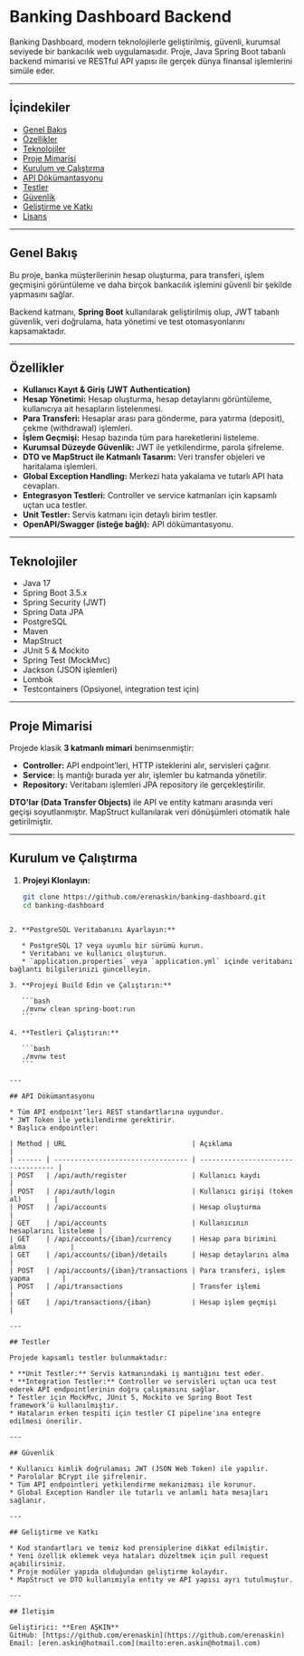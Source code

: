 # Banking Dashboard Backend

Banking Dashboard, modern teknolojilerle geliştirilmiş, güvenli, kurumsal seviyede bir bankacılık web uygulamasıdır. Proje, Java Spring Boot tabanlı backend mimarisi ve RESTful API yapısı ile gerçek dünya finansal işlemlerini simüle eder.

---

## İçindekiler

- [Genel Bakış](#genel-bakış)  
- [Özellikler](#özellikler)  
- [Teknolojiler](#teknolojiler)  
- [Proje Mimarisi](#proje-mimarisi)  
- [Kurulum ve Çalıştırma](#kurulum-ve-çalıştırma)  
- [API Dökümantasyonu](#api-dökümantasyonu)  
- [Testler](#testler)  
- [Güvenlik](#güvenlik)  
- [Geliştirme ve Katkı](#geliştirme-ve-katkı)  
- [Lisans](#lisans)

---

## Genel Bakış

Bu proje, banka müşterilerinin hesap oluşturma, para transferi, işlem geçmişini görüntüleme ve daha birçok bankacılık işlemini güvenli bir şekilde yapmasını sağlar. 

Backend katmanı, **Spring Boot** kullanılarak geliştirilmiş olup, JWT tabanlı güvenlik, veri doğrulama, hata yönetimi ve test otomasyonlarını kapsamaktadır.

---

## Özellikler

- **Kullanıcı Kayıt & Giriş (JWT Authentication)**
- **Hesap Yönetimi:** Hesap oluşturma, hesap detaylarını görüntüleme, kullanıcıya ait hesapların listelenmesi.
- **Para Transferi:** Hesaplar arası para gönderme, para yatırma (deposit), çekme (withdrawal) işlemleri.
- **İşlem Geçmişi:** Hesap bazında tüm para hareketlerini listeleme.
- **Kurumsal Düzeyde Güvenlik:** JWT ile yetkilendirme, parola şifreleme.
- **DTO ve MapStruct ile Katmanlı Tasarım:** Veri transfer objeleri ve haritalama işlemleri.
- **Global Exception Handling:** Merkezi hata yakalama ve tutarlı API hata cevapları.
- **Entegrasyon Testleri:** Controller ve service katmanları için kapsamlı uçtan uca testler.
- **Unit Testler:** Servis katmanı için detaylı birim testler.
- **OpenAPI/Swagger (isteğe bağlı):** API dökümantasyonu.

---

## Teknolojiler

- Java 17
- Spring Boot 3.5.x
- Spring Security (JWT)
- Spring Data JPA
- PostgreSQL
- Maven
- MapStruct
- JUnit 5 & Mockito
- Spring Test (MockMvc)
- Jackson (JSON işlemleri)
- Lombok
- Testcontainers (Opsiyonel, integration test için)

---

## Proje Mimarisi

Projede klasik **3 katmanlı mimari** benimsenmiştir:

- **Controller:** API endpoint’leri, HTTP isteklerini alır, servisleri çağırır.
- **Service:** İş mantığı burada yer alır, işlemler bu katmanda yönetilir.
- **Repository:** Veritabanı işlemleri JPA repository ile gerçekleştirilir.

**DTO'lar (Data Transfer Objects)** ile API ve entity katmanı arasında veri geçişi soyutlanmıştır. MapStruct kullanılarak veri dönüşümleri otomatik hale getirilmiştir.

---

## Kurulum ve Çalıştırma

1. **Projeyi Klonlayın:**

   ```bash
   git clone https://github.com/erenaskin/banking-dashboard.git
   cd banking-dashboard
````

2. **PostgreSQL Veritabanını Ayarlayın:**

   * PostgreSQL 17 veya uyumlu bir sürümü kurun.
   * Veritabanı ve kullanıcı oluşturun.
   * `application.properties` veya `application.yml` içinde veritabanı bağlantı bilgilerinizi güncelleyin.

3. **Projeyi Build Edin ve Çalıştırın:**

   ```bash
   ./mvnw clean spring-boot:run
   ```

4. **Testleri Çalıştırın:**

   ```bash
   ./mvnw test
   ```

---

## API Dökümantasyonu

* Tüm API endpoint’leri REST standartlarına uygundur.
* JWT Token ile yetkilendirme gerektirir.
* Başlıca endpointler:

| Method | URL                               | Açıklama                           |
| ------ | --------------------------------- | ---------------------------------- |
| POST   | /api/auth/register                | Kullanıcı kaydı                    |
| POST   | /api/auth/login                   | Kullanıcı girişi (token al)        |
| POST   | /api/accounts                     | Hesap oluşturma                    |
| GET    | /api/accounts                     | Kullanıcının hesaplarını listeleme |
| GET    | /api/accounts/{iban}/currency     | Hesap para birimini alma           |
| GET    | /api/accounts/{iban}/details      | Hesap detaylarını alma             |
| POST   | /api/accounts/{iban}/transactions | Para transferi, işlem yapma        |
| POST   | /api/transactions                 | Transfer işlemi                    |
| GET    | /api/transactions/{iban}          | Hesap işlem geçmişi                |

---

## Testler

Projede kapsamlı testler bulunmaktadır:

* **Unit Testler:** Servis katmanındaki iş mantığını test eder.
* **Integration Testler:** Controller ve servisleri uçtan uca test ederek API endpointlerinin doğru çalışmasını sağlar.
* Testler için MockMvc, JUnit 5, Mockito ve Spring Boot Test framework’ü kullanılmıştır.
* Hataların erken tespiti için testler CI pipeline'ına entegre edilmesi önerilir.

---

## Güvenlik

* Kullanıcı kimlik doğrulaması JWT (JSON Web Token) ile yapılır.
* Parolalar BCrypt ile şifrelenir.
* Tüm API endpointleri yetkilendirme mekanizması ile korunur.
* Global Exception Handler ile tutarlı ve anlamlı hata mesajları sağlanır.

---

## Geliştirme ve Katkı

* Kod standartları ve temiz kod prensiplerine dikkat edilmiştir.
* Yeni özellik eklemek veya hataları düzeltmek için pull request açabilirsiniz.
* Proje modüler yapıda olduğundan geliştirme kolaydır.
* MapStruct ve DTO kullanımıyla entity ve API yapısı ayrı tutulmuştur.

---

## İletişim

Geliştirici: **Eren AŞKIN**
GitHub: [https://github.com/erenaskin](https://github.com/erenaskin)
Email: [eren.askin@hotmail.com](mailto:eren.askin@hotmail.com)


